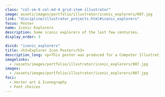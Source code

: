 ```yaml
---
class: "col-sm-6 col-md-4 grid-item illustrator"
image: assets/images/portfolio/illustrator/iconic_explorers/007.jpg
link: "discipline/illustrator_projects.html#iconic_explorers"
focus: Poster
name: Iconic Explorers
description: Some iconic explorers of the last few centuries.
display_order: 3

divid: "iconic_explorers"
title: <h3>Explorer Icon Poster</h3>
description_long: <p>This poster was produced for a Computer Illustration course in Spring 2021. The premise is to make a poster based on vector icons.</p>
imagelinks: 
  - /assets/images/portfolio/illustrator/iconic_explorers/007.jpg
images: 
  - /assets/images/portfolio/illustrator/iconic_explorers/007.jpg
foci: 
  - Vector art & Iconography
  - Font choices
---
```

